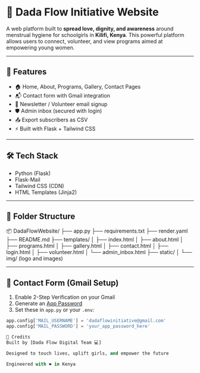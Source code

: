 # 🌸 Dada Flow Initiative Website

A web platform built to **spread love, dignity, and awareness** around menstrual hygiene for schoolgirls in **Kilifi, Kenya**. This powerful platform allows users to connect, volunteer, and view programs aimed at empowering young women.

---

## 🚀 Features

- 🏠 Home, About, Programs, Gallery, Contact Pages  
- 📬 Contact form with Gmail integration  
- 🧾 Newsletter / Volunteer email signup  
- 🛡️ Admin inbox (secured with login)  
- 📤 Export subscribers as CSV  
- ⚡ Built with Flask + Tailwind CSS  

---

## 🛠️ Tech Stack

- Python (Flask)
- Flask-Mail
- Tailwind CSS (CDN)
- HTML Templates (Jinja2)

---

## 📁 Folder Structure
📦 DadaFlowWebsite/
├── app.py
├── requirements.txt
├── render.yaml
├── README.md
├── templates/
│ ├── index.html
│ ├── about.html
│ ├── programs.html
│ ├── gallery.html
│ ├── contact.html
│ ├── login.html
│ ├── volunteer.html
│ └── admin_inbox.html
├── static/
│ └── img/ (logo and images)


---

## 📧 Contact Form (Gmail Setup)

1. Enable 2-Step Verification on your Gmail
2. Generate an [App Password](https://myaccount.google.com/apppasswords)
3. Set these in `app.py` or your `.env`:

```python
app.config['MAIL_USERNAME'] = 'dadaflowinitiative@gmail.com'
app.config['MAIL_PASSWORD'] = 'your_app_password_here'

💞 Credits
Built by [Dada Flow Digital Team 💻]

Designed to touch lives, uplift girls, and empower the future

Engineered with ❤️ in Kenya